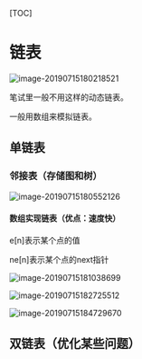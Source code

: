[TOC]



# 链表

![image-20190715180218521](/Users/weijunzeng/Documents/Work/Code/学习笔记/image/image-20190715180218521.png)

笔试里一般不用这样的动态链表。

一般用数组来模拟链表。

## 单链表

### 邻接表（存储图和树）

![image-20190715180552126](/Users/weijunzeng/Documents/Work/Code/学习笔记/image/image-20190715180552126.png)

#### 数组实现链表（优点：速度快）

e[n]表示某个点的值

ne[n]表示某个点的next指针

![image-20190715181038699](/Users/weijunzeng/Documents/Work/Code/学习笔记/image/image-20190715181038699.png)

![image-20190715182725512](/Users/weijunzeng/Documents/Work/Code/学习笔记/image/image-20190715182725512.png)

![image-20190715184729670](/Users/weijunzeng/Documents/Work/Code/学习笔记/image/image-20190715184729670.png)

## 双链表（优化某些问题）

